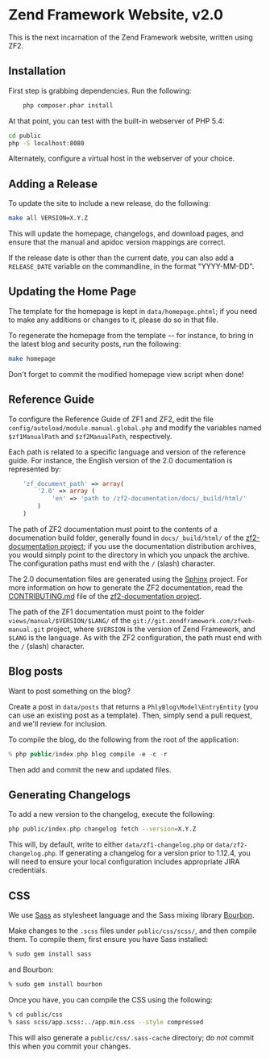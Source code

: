 Zend Framework Website, v2.0
============================

This is the next incarnation of the Zend Framework website, written using ZF2.

Installation
------------

First step is grabbing dependencies. Run the following:

```sh
    php composer.phar install
```

At that point, you can test with the built-in webserver of PHP 5.4:

```sh
cd public
php -S localhost:8080
```

Alternately, configure a virtual host in the webserver of your choice.

Adding a Release
----------------

To update the site to include a new release, do the following:

```sh
make all VERSION=X.Y.Z
```

This will update the homepage, changelogs, and download pages, and ensure that
the manual and apidoc version mappings are correct.

If the release date is other than the current date, you can also add a
`RELEASE_DATE` variable on the commandline, in the format "YYYY-MM-DD".

Updating the Home Page
----------------------

The template for the homepage is kept in `data/homepage.phtml`; if you need to
make any additions or changes to it, please do so in that file.

To regenerate the homepage from the template -- for instance, to bring in the
latest blog and security posts, run the following:

```sh
make homepage
```

Don't forget to commit the modified homepage view script when done!

Reference Guide
---------------

To configure the Reference Guide of ZF1 and ZF2, edit the file
``config/autoload/module.manual.global.php`` and modify the variables named
``$zf1ManualPath`` and ``$zf2ManualPath``, respectively. 

Each path is related to a specific language and version of the reference guide.
For instance, the English version of the 2.0 documentation is represented by:

```php
    'zf_document_path' => array(
        '2.0' => array (
            'en' => 'path to /zf2-documentation/docs/_build/html/'
        )
    )
```

The path of ZF2 documentation must point to the contents of a documenation build
folder, generally found in ``docs/_build/html/`` of the [zf2-documentation project](https://github.com/zendframework/zf2-documentation); 
if you use the documentation distribution archives, you would simply point to
the directory in which you unpack the archive. The configuration paths must
end with the ``/`` (slash) character.

The 2.0 documentation files are generated using the
[Sphinx](http://sphinx.pocoo.org/) project. For more information on how to
generate the ZF2 documentation, read the
[CONTRIBUTING.md](https://github.com/zendframework/zf2-documentation/blob/master/CONTRIBUTING.md)
file of the [zf2-documentation project](https://github.com/zendframework/zf2-documentation).

The path of the ZF1 documentation must point to the folder
``views/manual/$VERSION/$LANG/`` of the
``git://git.zendframework.com/zfweb-manual.git`` project, where ``$VERSION`` is
the version of Zend Framework, and ``$LANG`` is the language. As with the ZF2
configuration, the path must end with the ``/`` (slash) character.


Blog posts
----------

Want to post something on the blog?

Create a post in ``data/posts`` that returns a ``PhlyBlog\Model\EntryEntity``
(you can use an existing post as a template). Then, simply send a pull request,
and we'll review for inclusion.

To compile the blog, do the following from the root of the application:

```php
% php public/index.php blog compile -e -c -r
```

Then add and commit the new and updated files.

Generating Changelogs
---------------------

To add a new version to the changelog, execute the following:

```sh
php public/index.php changelog fetch --version=X.Y.Z
```

This will, by default, write to either `data/zf1-changelog.php` or
`data/zf2-changelog.php`. If generating a changelog for a version prior to
1.12.4, you will need to ensure your local configuration includes appropriate
JIRA credentials.

CSS
---

We use [Sass](http://sass-lang.com/) as stylesheet language and the Sass 
mixing library [Bourbon](http://bourbon.io/).

Make changes to the `.scss` files under `public/css/scss/`, and then compile 
them. To compile them, first ensure you have Sass installed:

```bash
% sudo gem install sass
```

and Bourbon:

```bash
% sudo gem install bourbon
```

Once you have, you can compile the CSS using the following:

```bash
% cd public/css
% sass scss/app.scss:../app.min.css --style compressed
```

This will also generate a `public/css/.sass-cache` directory; do _not_ commit
this when you commit your changes.

